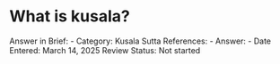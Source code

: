 # What is kusala?

Answer in Brief: -
 Category: Kusala
Sutta References: -
Answer: -
Date Entered: March 14, 2025
Review Status: Not started